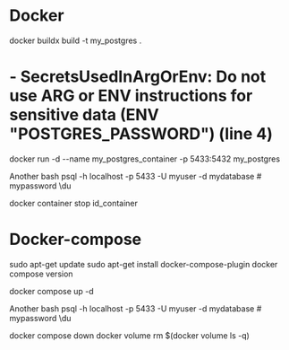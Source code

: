 # Docker
docker buildx  build -t my_postgres .
 #  - SecretsUsedInArgOrEnv: Do not use ARG or ENV instructions for sensitive data (ENV "POSTGRES_PASSWORD") (line 4)
docker run -d --name my_postgres_container -p 5433:5432  my_postgres

Another bash 
psql -h localhost -p 5433 -U myuser -d mydatabase # mypassword
\du

docker container stop id_container

# Docker-compose
sudo apt-get update
sudo apt-get install docker-compose-plugin
docker compose version

docker compose up -d 

Another bash 
psql -h localhost -p 5433 -U myuser -d mydatabase # mypassword
\du

docker compose down
docker volume rm $(docker volume ls -q)